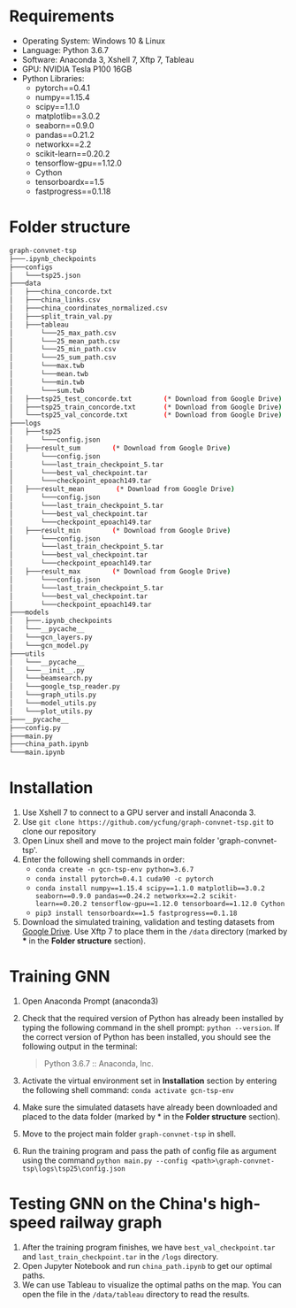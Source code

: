 # Requirements

- Operating System: Windows 10 & Linux
- Language: Python 3.6.7
- Software: Anaconda 3, Xshell 7, Xftp 7, Tableau
- GPU: NVIDIA Tesla P100 16GB
- Python Libraries:
  - pytorch==0.4.1
  - numpy==1.15.4
  - scipy==1.1.0
  - matplotlib==3.0.2
  - seaborn==0.9.0
  - pandas==0.21.2
  - networkx==2.2
  - scikit-learn==0.20.2
  - tensorflow-gpu==1.12.0
  - Cython
  - tensorboardx==1.5
  - fastprogress==0.1.18

# Folder structure

```bash
graph-convnet-tsp
├───.ipynb_checkpoints
├───configs
│   └───tsp25.json
├───data
│   ├───china_concorde.txt
│   ├───china_links.csv
│   ├───china_coordinates_normalized.csv
│   ├───split_train_val.py
│   ├───tableau
│       └───25_max_path.csv
│       └───25_mean_path.csv
│       └───25_min_path.csv
│       └───25_sum_path.csv
│       └───max.twb
│       └───mean.twb
│       └───min.twb
│       └───sum.twb
│   ├───tsp25_test_concorde.txt        (* Download from Google Drive)
│   ├───tsp25_train_concorde.txt       (* Download from Google Drive)
│   └───tsp25_val_concorde.txt         (* Download from Google Drive)
├───logs
│   ├───tsp25
│       └───config.json
│   ├───result_sum        (* Download from Google Drive)
│       └───config.json
│       └───last_train_checkpoint_5.tar
│       └───best_val_checkpoint.tar
│       └───checkpoint_epoach149.tar
│   ├───result_mean        (* Download from Google Drive)
│       └───config.json
│       └───last_train_checkpoint_5.tar
│       └───best_val_checkpoint.tar
│       └───checkpoint_epoach149.tar
│   ├───result_min        (* Download from Google Drive)
│       └───config.json
│       └───last_train_checkpoint_5.tar
│       └───best_val_checkpoint.tar
│       └───checkpoint_epoach149.tar
│   ├───result_max        (* Download from Google Drive)
│       └───config.json
│       └───last_train_checkpoint_5.tar
│       └───best_val_checkpoint.tar
│       └───checkpoint_epoach149.tar
├───models
│   ├───.ipynb_checkpoints
│   └───__pycache__
│   └───gcn_layers.py
│   └───gcn_model.py
├───utils
│   └───__pycache__
│   └───__init__.py
│   └───beamsearch.py
│   └───google_tsp_reader.py
│   └───graph_utils.py
│   └───model_utils.py
│   └───plot_utils.py
├───__pycache__
├───config.py
├───main.py
├───china_path.ipynb
└───main.ipynb
```

# Installation

1. Use Xshell 7 to connect to a GPU server and install Anaconda 3.
2. Use `git clone https://github.com/ycfung/graph-convnet-tsp.git` to clone our repository
3. Open Linux shell and move to the project main folder 'graph-convnet-tsp'.
4. Enter the following shell commands in order:
   - ```conda create -n gcn-tsp-env python=3.6.7```
   - ```conda install pytorch=0.4.1 cuda90 -c pytorch```
   - ```conda install numpy==1.15.4 scipy==1.1.0 matplotlib==3.0.2 seaborn==0.9.0 pandas==0.24.2 networkx==2.2 scikit-learn==0.20.2 tensorflow-gpu==1.12.0 tensorboard==1.12.0 Cython```
   - ```pip3 install tensorboardx==1.5 fastprogress==0.1.18```
6. Download the simulated training, validation and testing datasets from [Google Drive](https://drive.google.com/drive/folders/1w8DOvKqnJr46DjhaTtH8W0b8-sQORgje). Use Xftp 7 to place them in the `/data` directory (marked by **\*** in the <strong>Folder structure</strong> section).

# Training GNN

1. Open Anaconda Prompt (anaconda3)

2. Check that the required version of Python has already been installed by typing the
   following command in the shell prompt: ```python --version```. If the correct version of Python has been installed, you should see the following output in the terminal: 

    > Python 3.6.7 :: Anaconda, Inc.

3. Activate the virtual environment set in <strong>Installation</strong> section by entering the following shell command: ```conda activate gcn-tsp-env```

4. Make sure the simulated datasets have already been downloaded and placed to the data folder (marked by * in the <strong>Folder structure</strong> section).

5. Move to the project main folder `graph-convnet-tsp` in shell.

6. Run the training program and pass the path of config file as argument using the command `python main.py --config <path>\graph-convnet-tsp\logs\tsp25\config.json`

# Testing GNN on the China's high-speed railway graph

1. After the training program finishes, we have `best_val_checkpoint.tar` and `last_train_checkpoint.tar` in the `/logs` directory.
2. Open Jupyter Notebook and run `china_path.ipynb` to get our optimal paths.
3. We can use Tableau to visualize the optimal paths on the map. You can open the file in the `/data/tableau` directory to read the results.
